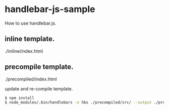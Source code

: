 # handlebar-js-sample
How to use handlebar.js.

## inline template.
./iniline/index.html

## precompile template.
./precompiled/index.html

update and re-compile template.
```sh
$ npm install
$ node_modules/.bin/handlebars -e hbs ./precompiled/src/ --output ./precompiled/dist/template.js
```
